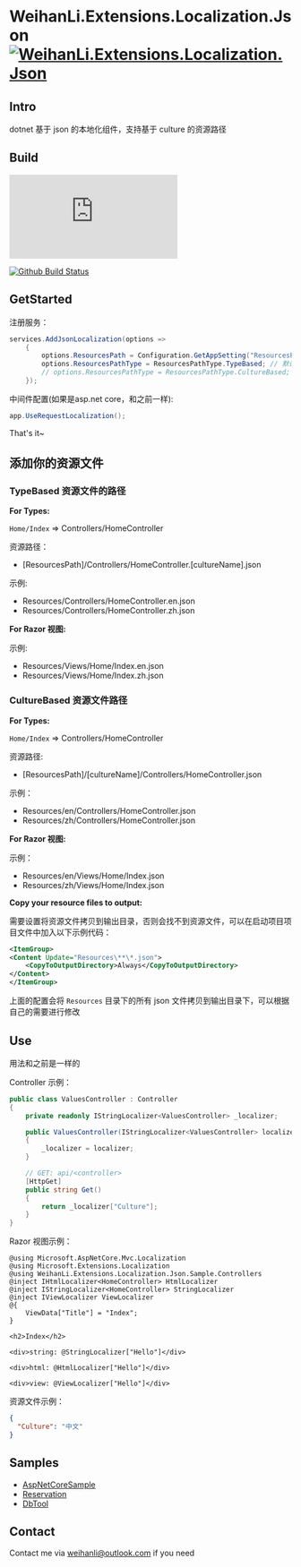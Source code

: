 # WeihanLi.Extensions.Localization.Json [![WeihanLi.Extensions.Localization.Json](https://img.shields.io/nuget/v/WeihanLi.Extensions.Localization.Json.svg)](https://www.nuget.org/packages/WeihanLi.Extensions.Localization.Json/)

## Intro

dotnet 基于 json 的本地化组件，支持基于 culture 的资源路径

## Build

[![AzureDevOps Build Status](https://weihanli.visualstudio.com/Pipelines/_apis/build/status/WeihanLi.WeihanLi.Extensions.Localization.Json?branchName=dev)](https://weihanli.visualstudio.com/Pipelines/_build/latest?definitionId=25&branchName=dev)

[![Github Build Status](https://github.com/WeihanLi/WeihanLi.Extensions.Localization.Json/workflows/dotnet-ci/badge.svg?branch=dev)](https://github.com/WeihanLi/WeihanLi.Extensions.Localization.Json/actions?query=workflow%3Adotnet-ci+branch%3Adev)

## GetStarted

注册服务：

``` csharp
services.AddJsonLocalization(options =>
    {
        options.ResourcesPath = Configuration.GetAppSetting("ResourcesPath");
        options.ResourcesPathType = ResourcesPathType.TypeBased; // 默认方式和微软找资源的方式类似
        // options.ResourcesPathType = ResourcesPathType.CultureBased; // 在对应的 culture 子目录下寻找资源文件，可以参考后面的示例
    });
```

中间件配置(如果是asp.net core，和之前一样):

``` csharp
app.UseRequestLocalization();
```

That's it~

## 添加你的资源文件

### TypeBased 资源文件的路径

**For Types:**

`Home/Index` => Controllers/HomeController

资源路径：

- [ResourcesPath]/Controllers/HomeController.[cultureName].json

示例:

- Resources/Controllers/HomeController.en.json
- Resources/Controllers/HomeController.zh.json

**For Razor 视图:**

示例:

- Resources/Views/Home/Index.en.json
- Resources/Views/Home/Index.zh.json

### CultureBased 资源文件路径

**For Types:**

`Home/Index` => Controllers/HomeController

资源路径:

- [ResourcesPath]/[cultureName]/Controllers/HomeController.json

示例：

- Resources/en/Controllers/HomeController.json
- Resources/zh/Controllers/HomeController.json

**For Razor 视图:**

示例：

- Resources/en/Views/Home/Index.json
- Resources/zh/Views/Home/Index.json

**Copy your resource files to output:**

需要设置将资源文件拷贝到输出目录，否则会找不到资源文件，可以在启动项目项目文件中加入以下示例代码：

``` xml
<ItemGroup>
<Content Update="Resources\**\*.json">
    <CopyToOutputDirectory>Always</CopyToOutputDirectory>
</Content>
</ItemGroup>
```

上面的配置会将 `Resources` 目录下的所有 json 文件拷贝到输出目录下，可以根据自己的需要进行修改

## Use

用法和之前是一样的

Controller 示例：

``` csharp
public class ValuesController : Controller
{
    private readonly IStringLocalizer<ValuesController> _localizer;

    public ValuesController(IStringLocalizer<ValuesController> localizer)
    {
        _localizer = localizer;
    }

    // GET: api/<controller>
    [HttpGet]
    public string Get()
    {
        return _localizer["Culture"];
    }
}
```

Razor 视图示例：

``` razor
@using Microsoft.AspNetCore.Mvc.Localization
@using Microsoft.Extensions.Localization
@using WeihanLi.Extensions.Localization.Json.Sample.Controllers
@inject IHtmlLocalizer<HomeController> HtmlLocalizer
@inject IStringLocalizer<HomeController> StringLocalizer
@inject IViewLocalizer ViewLocalizer
@{
    ViewData["Title"] = "Index";
}

<h2>Index</h2>

<div>string: @StringLocalizer["Hello"]</div>

<div>html: @HtmlLocalizer["Hello"]</div>

<div>view: @ViewLocalizer["Hello"]</div>
```

资源文件示例：

``` json
{
  "Culture": "中文"
}
```

## Samples

- [AspNetCoreSample](https://github.com/WeihanLi/WeihanLi.Extensions.Localization.Json/tree/dev/samples/WeihanLi.Extensions.Localization.Json.Sample)
- [Reservation](https://github.com/OpenReservation/ReservationServer)
- [DbTool](https://github.com/WeihanLi/DbTool)

## Contact

Contact me via <weihanli@outlook.com> if you need
